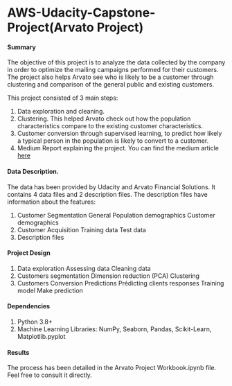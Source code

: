 # AWS-Udacity-Capstone-Project(Arvato Project)
#### Summary

The objective of this project is to analyze the data collected by the company in order to optimize the mailing campaigns performed for their customers. The project also helps Arvato see who is likely to be a customer through clustering and comparison of the general public and existing customers.

This project consisted of 3 main steps:

1. Data exploration and cleaning.
2. Clustering. This helped Arvato  check out how the population characteristics compare to the existing customer characteristics.
3. Customer conversion through supervised learning, to predict how likely a typical person in the population is likely to convert to a customer.
4. Medium Report explaining the project. You can find the medium article [here](https://mukamikareko.medium.com/arvato-project-customer-segmentation-using-supervised-and-unsupervised-learning-e6ff18ae7c64)

#### Data Description.
The data has been provided by Udacity and Arvato Financial Solutions. 
It contains 4 data files and 2 description files. The description files have information about the features:

1. Customer Segmentation
    General Population demographics
    Customer demographics
2. Customer Acquisition
    Training data
    Test data
3. Description files

#### Project Design
1. Data exploration
    Assessing data
    Cleaning data
2. Customers segmentation
    Dimension reduction (PCA)
    Clustering
3. Customers Conversion Predictions
    Prédicting clients responses
    Training model
    Make prediction
    
#### Dependencies
1. Python 3.8+
2. Machine Learning Libraries: NumPy, Seaborn, Pandas, Scikit-Learn, Matplotlib.pyplot
#### Results
The process has been detailed in the Arvato Project Workbook.ipynb file. Feel free to consult it directly.
